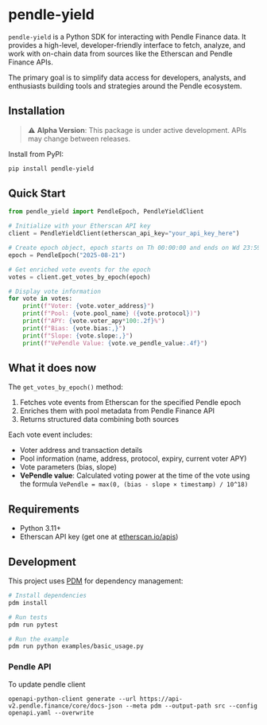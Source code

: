 # pendle-yield

`pendle-yield` is a Python SDK for interacting with Pendle Finance data. It provides a high-level, developer-friendly interface to fetch, analyze, and work with on-chain data from sources like the Etherscan and Pendle Finance APIs.

The primary goal is to simplify data access for developers, analysts, and enthusiasts building tools and strategies around the Pendle ecosystem.

## Installation

> ⚠️ **Alpha Version**: This package is under active development. APIs may change between releases.

Install from PyPI:
```bash
pip install pendle-yield
```

## Quick Start

```python
from pendle_yield import PendleEpoch, PendleYieldClient

# Initialize with your Etherscan API key
client = PendleYieldClient(etherscan_api_key="your_api_key_here")

# Create epoch object, epoch starts on Th 00:00:00 and ends on Wd 23:59:59
epoch = PendleEpoch("2025-08-21")

# Get enriched vote events for the epoch
votes = client.get_votes_by_epoch(epoch)

# Display vote information
for vote in votes:
    print(f"Voter: {vote.voter_address}")
    print(f"Pool: {vote.pool_name} ({vote.protocol})")
    print(f"APY: {vote.voter_apy*100:.2f}%")
    print(f"Bias: {vote.bias:,}")
    print(f"Slope: {vote.slope:,}")
    print(f"VePendle Value: {vote.ve_pendle_value:.4f}")
```

## What it does now

The `get_votes_by_epoch()` method:
1. Fetches vote events from Etherscan for the specified Pendle epoch
2. Enriches them with pool metadata from Pendle Finance API
3. Returns structured data combining both sources

Each vote event includes:
- Voter address and transaction details
- Pool information (name, address, protocol, expiry, current voter APY)
- Vote parameters (bias, slope)
- **VePendle value**: Calculated voting power at the time of the vote using the formula `VePendle = max(0, (bias - slope × timestamp) / 10^18)`

## Requirements

- Python 3.11+
- Etherscan API key (get one at [etherscan.io/apis](https://etherscan.io/apis))

## Development

This project uses [PDM](https://pdm.fming.dev/) for dependency management:

```bash
# Install dependencies
pdm install

# Run tests
pdm run pytest

# Run the example
pdm run python examples/basic_usage.py
```

### Pendle API

To update pendle client
```
openapi-python-client generate --url https://api-v2.pendle.finance/core/docs-json --meta pdm --output-path src --config openapi.yaml --overwrite
```
